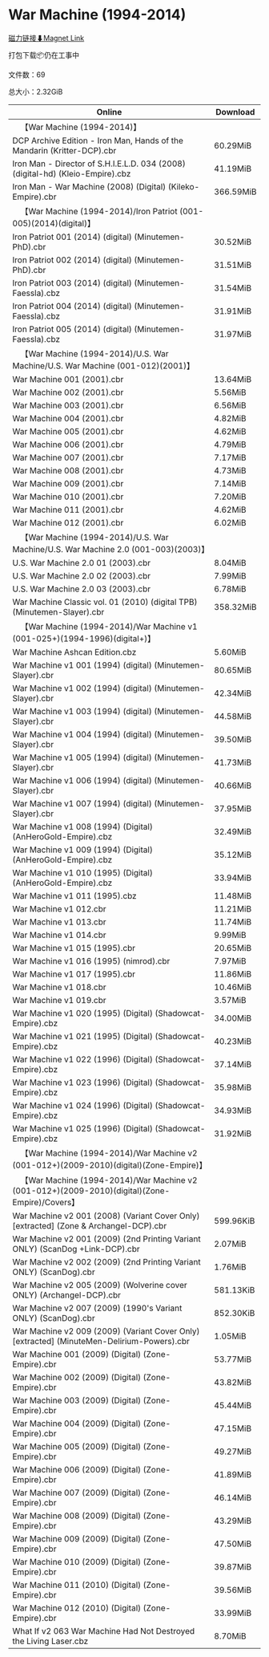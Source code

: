 # War Machine (1994-2014)

[磁力链接⬇Magnet Link](magnet:?xt=urn:btih:05cc0223bfbefca6f44f4d341ca5d3006baa4789&dn=War%20Machine%20%281994-2014%29)

打包下载📦仍在工事中

文件数：69

总大小：2.32GiB

Online | Download
--- | ---
&emsp;【War Machine (1994-2014)】 | 
DCP Archive Edition - Iron Man, Hands of the Mandarin (Kritter-DCP).cbr | 60.29MiB
Iron Man - Director of S.H.I.E.L.D. 034 (2008) (digital-hd) (Kleio-Empire).cbz | 41.19MiB
Iron Man - War Machine (2008) (Digital) (Kileko-Empire).cbr | 366.59MiB
&emsp;【War Machine (1994-2014)/Iron Patriot (001-005)(2014)(digital)】 | 
Iron Patriot 001 (2014) (digital) (Minutemen-PhD).cbr | 30.52MiB
Iron Patriot 002 (2014) (digital) (Minutemen-PhD).cbr | 31.51MiB
Iron Patriot 003 (2014) (digital) (Minutemen-Faessla).cbz | 31.54MiB
Iron Patriot 004 (2014) (digital) (Minutemen-Faessla).cbz | 31.91MiB
Iron Patriot 005 (2014) (digital) (Minutemen-Faessla).cbz | 31.97MiB
&emsp;【War Machine (1994-2014)/U.S. War Machine/U.S. War Machine (001-012)(2001)】 | 
War Machine 001 (2001).cbr | 13.64MiB
War Machine 002 (2001).cbr | 5.56MiB
War Machine 003 (2001).cbr | 6.56MiB
War Machine 004 (2001).cbr | 4.82MiB
War Machine 005 (2001).cbr | 4.62MiB
War Machine 006 (2001).cbr | 4.79MiB
War Machine 007 (2001).cbr | 7.17MiB
War Machine 008 (2001).cbr | 4.73MiB
War Machine 009 (2001).cbr | 7.14MiB
War Machine 010 (2001).cbr | 7.20MiB
War Machine 011 (2001).cbr | 4.62MiB
War Machine 012 (2001).cbr | 6.02MiB
&emsp;【War Machine (1994-2014)/U.S. War Machine/U.S. War Machine 2.0 (001-003)(2003)】 | 
U.S. War Machine 2.0 01 (2003).cbr | 8.04MiB
U.S. War Machine 2.0 02 (2003).cbr | 7.99MiB
U.S. War Machine 2.0 03 (2003).cbr | 6.78MiB
War Machine Classic vol. 01 (2010) (digital TPB) (Minutemen-Slayer).cbr | 358.32MiB
&emsp;【War Machine (1994-2014)/War Machine v1 (001-025+)(1994-1996)(digital+)】 | 
War Machine Ashcan Edition.cbz | 5.60MiB
War Machine v1 001 (1994) (digital) (Minutemen-Slayer).cbr | 80.65MiB
War Machine v1 002 (1994) (digital) (Minutemen-Slayer).cbr | 42.34MiB
War Machine v1 003 (1994) (digital) (Minutemen-Slayer).cbr | 44.58MiB
War Machine v1 004 (1994) (digital) (Minutemen-Slayer).cbr | 39.50MiB
War Machine v1 005 (1994) (digital) (Minutemen-Slayer).cbr | 41.73MiB
War Machine v1 006 (1994) (digital) (Minutemen-Slayer).cbr | 40.66MiB
War Machine v1 007 (1994) (digital) (Minutemen-Slayer).cbr | 37.95MiB
War Machine v1 008 (1994) (Digital) (AnHeroGold-Empire).cbz | 32.49MiB
War Machine v1 009 (1994) (Digital) (AnHeroGold-Empire).cbz | 35.12MiB
War Machine v1 010 (1995) (Digital) (AnHeroGold-Empire).cbz | 33.94MiB
War Machine v1 011 (1995).cbz | 11.48MiB
War Machine v1 012.cbr | 11.21MiB
War Machine v1 013.cbr | 11.74MiB
War Machine v1 014.cbr | 9.99MiB
War Machine v1 015 (1995).cbr | 20.65MiB
War Machine v1 016 (1995) (nimrod).cbr | 7.97MiB
War Machine v1 017 (1995).cbr | 11.86MiB
War Machine v1 018.cbr | 10.46MiB
War Machine v1 019.cbr | 3.57MiB
War Machine v1 020 (1995) (Digital) (Shadowcat-Empire).cbz | 34.00MiB
War Machine v1 021 (1995) (Digital) (Shadowcat-Empire).cbz | 40.23MiB
War Machine v1 022 (1996) (Digital) (Shadowcat-Empire).cbz | 37.14MiB
War Machine v1 023 (1996) (Digital) (Shadowcat-Empire).cbz | 35.98MiB
War Machine v1 024 (1996) (Digital) (Shadowcat-Empire).cbz | 34.93MiB
War Machine v1 025 (1996) (Digital) (Shadowcat-Empire).cbz | 31.92MiB
&emsp;【War Machine (1994-2014)/War Machine v2 (001-012+)(2009-2010)(digital)(Zone-Empire)】 | 
&emsp;【War Machine (1994-2014)/War Machine v2 (001-012+)(2009-2010)(digital)(Zone-Empire)/Covers】 | 
War Machine v2 001 (2008) (Variant Cover Only) \[extracted\] (Zone & Archangel-DCP).cbr | 599.96KiB
War Machine v2 001 (2009) (2nd Printing Variant ONLY) (ScanDog +Link-DCP).cbr | 2.07MiB
War Machine v2 002 (2009) (2nd Printing Variant ONLY) (ScanDog).cbr | 1.76MiB
War Machine v2 005 (2009) (Wolverine cover ONLY) (Archangel-DCP).cbr | 581.13KiB
War Machine v2 007 (2009) (1990's Variant ONLY) (ScanDog).cbr | 852.30KiB
War Machine v2 009 (2009) (Variant Cover Only) \[extracted\] (MinuteMen-Delirium-Powers).cbr | 1.05MiB
War Machine 001 (2009) (Digital) (Zone-Empire).cbr | 53.77MiB
War Machine 002 (2009) (Digital) (Zone-Empire).cbr | 43.82MiB
War Machine 003 (2009) (Digital) (Zone-Empire).cbr | 45.44MiB
War Machine 004 (2009) (Digital) (Zone-Empire).cbr | 47.15MiB
War Machine 005 (2009) (Digital) (Zone-Empire).cbr | 49.27MiB
War Machine 006 (2009) (Digital) (Zone-Empire).cbr | 41.89MiB
War Machine 007 (2009) (Digital) (Zone-Empire).cbr | 46.14MiB
War Machine 008 (2009) (Digital) (Zone-Empire).cbr | 43.29MiB
War Machine 009 (2009) (Digital) (Zone-Empire).cbr | 47.50MiB
War Machine 010 (2009) (Digital) (Zone-Empire).cbr | 39.87MiB
War Machine 011 (2010) (Digital) (Zone-Empire).cbr | 39.56MiB
War Machine 012 (2010) (Digital) (Zone-Empire).cbr | 33.99MiB
What If v2 063 War Machine Had Not Destroyed the Living Laser.cbz | 8.70MiB